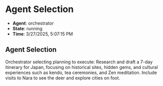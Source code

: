 # Agent Selection

- **Agent**: orchestrator
- **State**: running
- **Time**: 3/27/2025, 5:07:15 PM

## Agent Selection

Orchestrator selecting planning to execute: Research and draft a 7-day itinerary for Japan, focusing on historical sites, hidden gems, and cultural experiences such as kendo, tea ceremonies, and Zen meditation. Include visits to Nara to see the deer and explore cities on foot.

